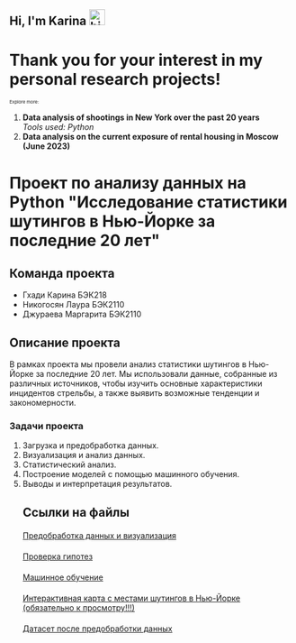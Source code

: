 ## Hi, I'm Karina <img src="https://user-images.githubusercontent.com/1303154/88677602-1635ba80-d120-11ea-84d8-d263ba5fc3c0.gif" width="28px" alt="hi">

<!DOCTYPE html>
<html>
<head>
  <title>My Personal Research Projects</title>
  <style>
    .smaller-font {
      font-size: 8px;
    }
  </style>
</head>
<body>
  <h1>Thank you for your interest in my personal research projects!</h1>
  <p class="smaller-font">Explore more:</p>
  <ol>
    <li>
      <strong>Data analysis of shootings in New York over the past 20 years</strong>
      <br>
      <em>Tools used: Python</em>
    </li>
    <li>
      <strong>Data analysis on the current exposure of rental housing in Moscow (June 2023)</strong>
    </li>
  </ol>
</body>
</html>







<!DOCTYPE html>
<html>
<head>
</head>
<body>
  <h1>Проект по анализу данных на Python "Исследование статистики шутингов в Нью-Йорке за последние 20 лет"</h1>
  <h2>Команда проекта</h2>
  <ul>
    <li>Гхади Карина БЭК218</li>
    <li>Никогосян Лаура БЭК2110</li>
    <li>Джураева Маргарита БЭК2110</li>
  
  </ul>
  <h2>Описание проекта</h2>
  <p>В рамках проекта мы провели анализ статистики шутингов в Нью-Йорке за последние 20 лет. Мы использовали данные, собранные из различных источников, чтобы изучить основные характеристики инцидентов стрельбы, а также выявить возможные тенденции и закономерности.</p>
  <h3>Задачи проекта</h3>
  <ol>
    <li>Загрузка и предобработка данных.</li>  
    <li>Визуализация и анализ данных.</li>
    <li>Статистический анализ.</li>
    <li>Построение моделей с помощью машинного обучения.</li>
    <li>Выводы и интерпретация результатов.</li> 
  <h2>Ссылки на файлы</h2>
  <p style="margin-bottom: 20px;"></p>
  <a href="https://github.com/djri007/project_mayhem/blob/main/project2023/data_preprocessing_and_visualisations.ipynb">Предобработка данных и визуализация</a>
  <p style="margin-bottom: 20px;"></p>
  <a href="https://github.com/djri007/project_mayhem/blob/main/project2023/hypothesis.ipynb">Проверка гипотез</a>
  <p style="margin-bottom: 20px;"></p>
  <a href="https://github.com/djri007/project_mayhem/blob/main/project2023/ML.ipynb">Машинное обучение</a>
  <p style="margin-bottom: 20px;"></p>
  <a href="https://github.com/djri007/project_mayhem/blob/main/project2023/map_NYPD.html">Интерактивная карта с местами шутингов в Нью-Йорке (обязательно к просмотру!!!)</a>
  <p style="margin-bottom: 20px;"></p>
  <a href="https://github.com/djri007/project_mayhem/blob/main/project2023/data/df1.csv">Датасет после предобработки данных</a>
  </ol>
</body>
</html>
